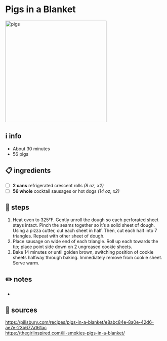 # Pigs in a Blanket
<img src="https://mojo.generalmills.com/api/public/content/v_6uAk24K0qHgQMuoSUHxw_gmi_hi_res_jpeg.jpeg" alt="pigs" width="320"/>  

## ℹ️ info
* About 30 minutes  
* 56 pigs  

## 📋 ingredients
- [ ] **2	cans**	refrigerated crescent rolls *(8 oz, x2)*
- [ ] **56	whole**	cocktail sausages or hot dogs *(14 oz, x2)*

## 🔪 steps
1. Heat oven to 325°F. Gently unroll the dough so each perforated sheet stays intact. Pinch the seams together so it’s a solid sheet of dough. Using a pizza cutter, cut each sheet in half. Then, cut each half into 7 triangles. Repeat with other sheet of dough.
2. Place sausage on wide end of each triangle. Roll up each towards the tip; place point side down on 2 ungreased cookie sheets.
3. Bake 14 minutes or until golden brown, switching position of cookie sheets halfway through baking. Immediately remove from cookie sheet. Serve warm.

## ✏️ notes
* 

## 🔗 sources
https://pillsbury.com/recipes/pigs-in-a-blanket/e8abc84e-8a0e-42d6-ae7e-23b677a161ac  
https://thegirlinspired.com/lil-smokies-pigs-in-a-blanket/  
